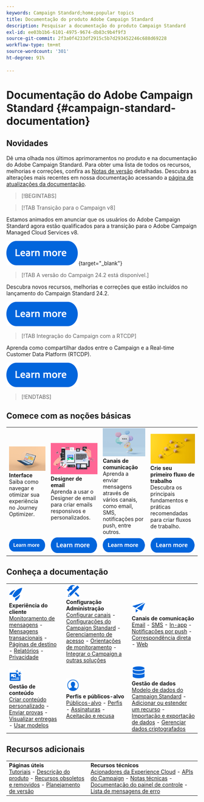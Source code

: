 ```yaml
---
keywords: Campaign Standard;home;popular topics
title: Documentação do produto Adobe Campaign Standard
description: Pesquisar a documentação do produto Campaign Standard
exl-id: ee03b1b6-6101-4975-9674-db83c9b4f9f3
source-git-commit: 2f3a0f4233df2915c5b7d293452246c688d69228
workflow-type: tm+mt
source-wordcount: '301'
ht-degree: 91%

---
```


# Documentação do Adobe Campaign Standard {#campaign-standard-documentation}

## Novidades

Dê uma olhada nos últimos aprimoramentos no produto e na documentação do Adobe Campaign Standard. Para obter uma lista de todos os recursos, melhorias e correções, confira as [Notas de versão](rn/using/release-notes.md) detalhadas. Descubra as alterações mais recentes em nossa documentação acessando a [página de atualizações da documentação](rn/using/documentation-updates.md).

>[!BEGINTABS]

>[!TAB Transição para o Campaign v8]

Estamos animados em anunciar que os usuários do Adobe Campaign Standard agora estão qualificados para a transição para o Adobe Campaign Managed Cloud Services v8.

[![imagem](assets/do-not-localize/learn-more-button.svg)](https://experienceleague.adobe.com/en/docs/campaign-web/acs-to-ac/home){target="_blank"}

>[!TAB A versão do Campaign 24.2 está disponível.]

Descubra novos recursos, melhorias e correções que estão incluídos no lançamento do Campaign Standard 24.2.

[![imagem](assets/do-not-localize/learn-more-button.svg)](rn/using/release-notes.md)

>[!TAB Integração do Campaign com a RTCDP]

Aprenda como compartilhar dados entre o Campaign e a Real-time Customer Data Platform (RTCDP).

[![imagem](assets/do-not-localize/learn-more-button.svg)](integrating/using/get-started-sources-destinations.md)

>[!ENDTABS]

## Comece com as noções básicas

<table style="table-layout:fixed">
  <tr style="border: 0;">
    <td>
    <a href="start/using/about-the-interface.md"><img src="assets/do-not-localize/start-interface.jpeg"></a>
    <div><strong>Interface</strong><br/>Saiba como navegar e otimizar sua experiência no Journey Optimizer.</div>
    </td>
    <td>
    <a href="designing/using/designing-content-in-adobe-campaign.md"><img src="assets/do-not-localize/start-designer.png"></a>
    <div><strong>Designer de email</strong><br/>Aprenda a usar o Designer de email para criar emails responsivos e personalizados.</div>
    </td>
    <td>
    <a href="channels/using/get-started-communication-channels.md"><img src="assets/do-not-localize/start-deliveries.jpeg"></a>
    <div><strong>Canais de comunicação</strong><br/>Aprenda a enviar mensagens através de vários canais, como email, SMS, notificações por push, entre outros.
    </td>
    <td>
    <a href="automating/using/building-a-workflow.md"><img src="assets/do-not-localize/start-workflows.jpeg"></a>
    <div><strong>Crie seu primeiro fluxo de trabalho</strong><br/>Descubra os principais fundamentos e práticas recomendadas para criar fluxos de trabalho.</div>
    </td>
  </tr>
  <tr style="border: 0;">
    <td align="center"><a href="start/using/about-the-interface.md"><img src="assets/do-not-localize/learn-more-button.svg"></a></td>
    <td align="center"><a href="designing/using/designing-content-in-adobe-campaign.md"><img src="assets/do-not-localize/learn-more-button.svg"></a></td>
    <td align="center"><a href="channels/using/get-started-communication-channels.md"><img src="assets/do-not-localize/learn-more-button.svg"></a></td>
    <td align="center"><a href="automating/using/building-a-workflow.md"><img src="assets/do-not-localize/learn-more-button.svg"></a></td>
    </tr>
</table>

## Conheça a documentação

<table style="table-layout:auto">
  <tr style="border: 0;">
    <td>
      <img src="assets/do-not-localize/icon-quick-start.svg" width="35px"><br/>
      <strong>Experiência do cliente</strong><br/><a href="sending/using/track-and-monitor.md">Monitoramento de mensagens</a> - <a href="channels/using/getting-started-with-transactional-msg.md">Mensagens transacionais</a> - <a href="channels/using/getting-started-with-landing-pages.md">Páginas de destino</a> - <a href="reporting/using/about-dynamic-reports.md">Relatórios</a> - <a href="start/using/privacy-management.md">Privacidade</a>
    </td>
    <td>
      <img src="assets/do-not-localize/icon-configure.svg" width="35px"><br/>
      <strong>Configuração<br/>Administração</strong><br/><a href="administration/using/about-channel-configuration.md">Configurar canais</a> - <a href="administration/using/about-campaign-standard-settings.md">Configurações do Campaign Standard</a>  - <a href="administration/using/about-access-management.md">Gerenciamento de acesso</a> - <a href="administration/using/monitoring-guidelines.md">Orientações de monitoramento</a> - <a href="integrating/using/get-started-campaign-integrations.md">Integrar o Campaign a outras soluções</a>
    </td>
    <td>
      <img src="assets/do-not-localize/icon-campaign.svg" width="35px"><br/>
      <strong>Canais de comunicação</strong><br/><a href="channels/using/about-emails.md">Email</a> - <a href="channels/using/about-sms-messages.md">SMS</a> - <a href="channels/using/about-in-app-messaging.md">In-app</a> - <a href="channels/using/about-push-notifications.md">Notificações por push</a> - <a href="channels/using/about-direct-mail.md">Correspondência direta</a> - <a href="channels/using/about-direct-mail.md">Web</a>
    </td>
  </tr>
  <tr style="border: 0;">
    <td>
      <img src="assets/do-not-localize/icon-content.svg" width="35px"><br/>
      <strong>Gestão de conteúdo</strong><br/><a href="sending/using/design-and-personalize.md">Criar conteúdo personalizado</a> - <a href="sending/using/sending-proofs.md">Enviar provas</a> - <a href="sending/using/previewing-messages.md">Visualizar entregas</a> - <a href="sending/using/use-templates.md">Usar modelos</a>
    </td>
    <td>
      <img src="assets/do-not-localize/icon_profile-audience.svg" width="35px"><br/>
      <strong>Perfis e públicos-alvo</strong><br/><a href="audiences/using/about-audiences.md">Públicos-alvo</a> - <a href="audiences/using/about-profiles.md">Perfis</a> - <a href="audiences/using/about-subscriptions.md">Assinaturas</a> - <a href="audiences/using/about-opt-in-and-opt-out-in-campaign.md">Aceitação e recusa</a>
    </td>
    <td>
      <img src="assets/do-not-localize/icon-data.svg" width="35px"><br/>
      <strong>Gestão de dados</strong><br/><a href="developing/using/data-model-concepts.md">Modelo de dados do Campaign Standard</a> - <a href="developing/using/key-steps-to-add-a-resource.md">Adicionar ou estender um recurso</a> - <a href="automating/using/about-data-import-and-export.md">Importação e exportação de dados</a> - <a href="automating/using/managing-encrypted-data.md">Gerenciar dados criptografados</a>
    </td>
  </tr>
</table>

## Recursos adicionais

<table style="table-layout:fixed"><tr style="border: 0;">
<td><strong>Páginas úteis</strong><br/>
<a href="https://experienceleague.adobe.com/docs/campaign-standard-learn/tutorials/overview.html?lang=pt-BR" target="_blank">Tutoriais</a> - <a href="https://helpx.adobe.com/br/legal/product-descriptions/campaign-standard.html" target="_blank">Descrição do produto</a> - <a href="rn/using/deprecated-features.md">Recursos obsoletos e removidos</a> - <a href="rn/using/release-planning.md">Planejamento de versão</a>
</td>
<td><strong>Recursos técnicos</strong><br/>
<a href="integrating/using/about-adobe-experience-cloud-triggers.md">Acionadores da Experience Cloud</a> - <a href="api/using/get-started-apis.md">APIs do Campaign</a> - <a href="https://helpx.adobe.com/br/campaign/kb/acs-article-list.html" target="blank">Notas técnicas</a> - <a href="https://experienceleague.adobe.com/docs/control-panel/using/control-panel-home.html?lang=pt-BR" target="_blank">Documentação do painel de controle</a> - <a href="https://experienceleague.adobe.com/developer/campaign-errors/error_codes.html?lang=pt-BR">Lista de mensagens de erro</a>
</td>
</tr></table>